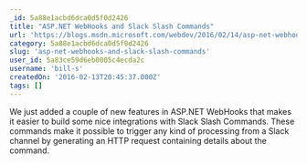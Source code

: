 ```yaml
---
_id: 5a88e1acbd6dca0d5f0d2426
title: "ASP.NET WebHooks and Slack Slash Commands"
url: 'https://blogs.msdn.microsoft.com/webdev/2016/02/14/asp-net-webhooks-and-slack-slash-commands/'
category: 5a88e1acbd6dca0d5f0d2426
slug: 'asp-net-webhooks-and-slack-slash-commands'
user_id: 5a83ce59d6eb0005c4ecda2c
username: 'bill-s'
createdOn: '2016-02-13T20:45:37.000Z'
tags: []
---
```


We just added a couple of new features in ASP.NET WebHooks that makes it easier to build some nice integrations with Slack Slash Commands. These commands make it possible to trigger any kind of processing from a Slack channel by generating an HTTP request containing details about the command.
